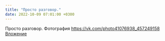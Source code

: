 ```yaml
---
title: "Просто разговор."
date: 2022-10-09 07:01:00 +0300
---
```


Просто разговор.
Фотография
<a class="vk-attach" href="https://vk.com/photo41076938_457249158">https://vk.com/photo41076938_457249158</a>
<a class="vk-attach" href="https://vk.com/photo41076938_457249158">Вложение</a>
